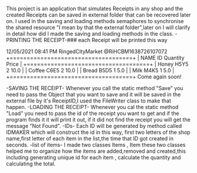 This project is an application that simulates Receipts in any shop and the created Receipts can be saved in external folder that can be recovered later on.
I used in the saving and loading methods semaphores to synchronise the shared resource "I mean by that the external folder",later on I will clarify in detail how did I made the saving and loading methods in the class.
-PRINTING THE RECEIPT-### each Receipt will be printed this way

12/05/2021  08:41 PM
RingedCityMarket
@RiHCBM1638726107072
+====================================+
| NAME        ID    Quantity   Price |
+====================================+
| Honey      H5Y5       2       10.0 |
| Coffee     C6E5       2       10.0 |
| Bread      B5D5       1        5.0 |
| Milk       M4K5       1        5.0 |
+====================================+
Come again soon!

-SAVING THE RECEIPT- Whenever you call the static method "Save" you need to pass the Object that you want to save and it will be saved in the external file by it's ReceiptID,I used the FileWriter class to make that happen.
-LOADING THE RECEIPT- Whenever you cal the static method "Load" you need to pass the id of the receipt you want to get and if the program finds it it will print it out, if it did not find the receipt you will get the message "Not Found".
-IDs- Each ID will be generated by method called IDMAKER which will construct the id in this way, first two letters of the shop name,first letter of each item in the list,the time that ID got created in seconds.
-list of items- I made two classes Items , Item these two classes helped me to organize how the items are added,removed and created,this including generating unique id for each item , calculate the quantity and calculating the total.
